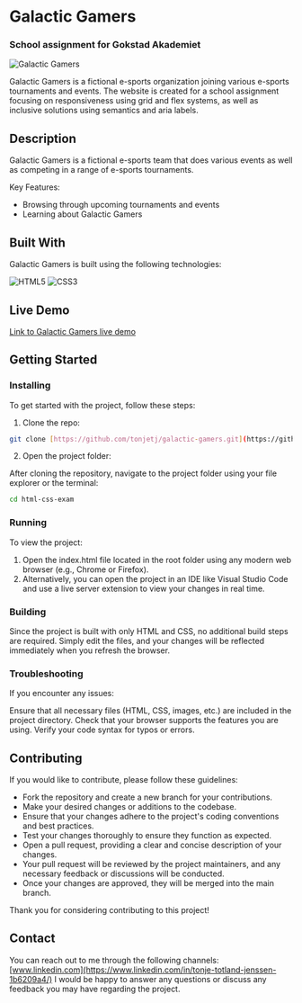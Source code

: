 # Galactic Gamers
### School assignment for Gokstad Akademiet

![Galactic Gamers](https://github.com/user-attachments/assets/71bcc115-2abb-4401-b690-6cd31fa11b6c)

Galactic Gamers is a fictional e-sports organization joining various e-sports tournaments and events. 
The website is created for a school assignment focusing on responsiveness using grid and flex systems, as well as inclusive solutions using semantics and aria labels. 

## Description

Galactic Gamers is a fictional e-sports team that does various events as well as competing in a range of e-sports tournaments. 

Key Features:

- Browsing through upcoming tournaments and events
- Learning about Galactic Gamers

## Built With

Galactic Gamers is built using the following technologies: 

 ![HTML5](https://img.shields.io/badge/html5-%23E34F26.svg?style=for-the-badge&logo=html5&logoColor=white)
 ![CSS3](https://img.shields.io/badge/css3-%231572B6.svg?style=for-the-badge&logo=css3&logoColor=white)

## Live Demo
[Link to Galactic Gamers live demo](https://galactic-gamers.netlify.app)


## Getting Started

### Installing

To get started with the project, follow these steps:

1. Clone the repo:

```bash
git clone [https://github.com/tonjetj/galactic-gamers.git](https://github.com/tonjetj/galactic-gamers.git)
```

2. Open the project folder:

After cloning the repository, navigate to the project folder using your file explorer or the terminal: 
```bash
cd html-css-exam
```

### Running

To view the project:
1. Open the index.html file located in the root folder using any modern web browser (e.g., Chrome or Firefox).
2. Alternatively, you can open the project in an IDE like Visual Studio Code and use a live server extension to view your changes in real time.

### Building

Since the project is built with only HTML and CSS, no additional build steps are required. Simply edit the files, and your changes will be reflected immediately when you refresh the browser.

### Troubleshooting
If you encounter any issues:

Ensure that all necessary files (HTML, CSS, images, etc.) are included in the project directory.
Check that your browser supports the features you are using.
Verify your code syntax for typos or errors.

## Contributing

If you would like to contribute, please follow these guidelines:

- Fork the repository and create a new branch for your contributions.
- Make your desired changes or additions to the codebase.
- Ensure that your changes adhere to the project's coding conventions and best practices.
- Test your changes thoroughly to ensure they function as expected.
- Open a pull request, providing a clear and concise description of your changes.
- Your pull request will be reviewed by the project maintainers, and any necessary feedback or discussions will be conducted.
- Once your changes are approved, they will be merged into the main branch.

Thank you for considering contributing to this project!

## Contact

You can reach out to me through the following channels:
[www.linkedin.com](https://www.linkedin.com/in/tonje-totland-jenssen-1b6209a4/)
I would be happy to answer any questions or discuss any feedback you may have regarding the project.
